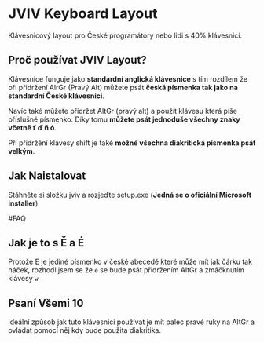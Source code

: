 # JVIV Keyboard Layout
Klávesnicový layout pro České programátory nebo lidi s 40% klávesnicí.

## Proč používat JVIV Layout?
Klávesnice funguje jako **standardní anglická klávesnice** s tím rozdílem že při přidržení AlrGr (Pravý Alt) můžete psát **česká písmenka tak jako na standardní České klávesnici**.

Navíc také můžete přidržet AltGr (pravý alt) a použít klávesu která píše příslušné písmenko. Díky tomu **můžete psát jednoduše všechny znaky včetně ť ď ň ó**.

Při přidržění klávesy shift je také **možné všechna diakritická písmenka psát velkým**.

## Jak Naistalovat
Stáhněte si složku jviv a rozjeďte setup.exe (**Jedná se o oficiální Microsoft installer**)

#FAQ

## Jak je to s Ě a É
Protože E je jediné písmenko v české abecedě které může mít jak čárku tak háček, rozhodl jsem se že `é` se bude psát přidržením AltGr a zmáčknutím klávesy `w`

## Psaní Všemi 10
ideální způsob jak tuto klávesnici používat je mít palec pravé ruky na AltGr a ovládat pomocí něj kdy bude použita diakritika.
